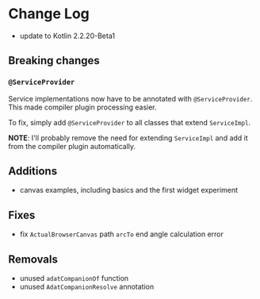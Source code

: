 # Change Log

- update to Kotlin 2.2.20-Beta1

## Breaking changes

### `@ServiceProvider`

Service implementations now have to be annotated with `@ServiceProvider`. This made compiler plugin
processing easier.

To fix, simply add `@ServiceProvider` to all classes that extend `ServiceImpl`.

**NOTE**: I'll probably remove the need for extending `ServiceImpl` and add it from the compiler plugin automatically.

## Additions

- canvas examples, including basics and the first widget experiment

## Fixes

- fix `ActualBrowserCanvas` path `arcTo` end angle calculation error

## Removals

- unused `adatCompanionOf` function
- unused `AdatCompanionResolve` annotation